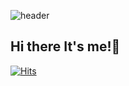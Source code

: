 ![header]([https://capsule-render.vercel.app/api?type=wave&color=auto&height=300&section=header&text=capsule%20render&fontSize=90](https://capsule-render.vercel.app/api?type=waving&height=200&color=gradient&text=PeppermintBacon))

    
## Hi there It's me!👋

[![Hits](https://hits.seeyoufarm.com/api/count/incr/badge.svg?url=https%3A%2F%2Fgithub.com%2FPeppermintBacon&count_bg=%233D91C8&title_bg=%231F9A53&icon=&icon_color=%23E7E7E7&title=hits&edge_flat=false)](https://hits.seeyoufarm.com)                 

